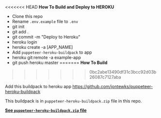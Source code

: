 <<<<<<< HEAD
**How To Build and Deploy to HEROKU**

* Clone this repo
* Rename `.env.example` file to `.env`
* git init
* git add .
* git commit -m "Deploy to Heroku"
* heroku login
* heroku create -a [APP_NAME]
* Add `puppeteer-heroku-buildpack` to app
* heroku git:remote -a example-app
* git push heroku master
=======
**How To Build**
>>>>>>> 0bc2abe13490df31c3bcc92d03b26087c7127aba


Add this buildpack to heroku app
https://github.com/jontewks/puppeteer-heroku-buildpack

This buildpack is in `puppeteer-heroku-buildpack.zip` file in this repo.

**[See `puppeteer-heroku-buildpack.zip` file](https://github.com/MyProjectManager/whatsapp-notifier-server/commit/25f27593e96cd92025940af3a42c7eed72dd481b)**
